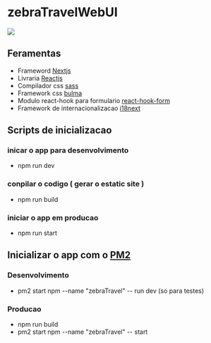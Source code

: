 # zebraTravelWebUI

![](http://zebratravel.innovatmedialab.com/img/Zebralogo.svg)

## Feramentas

-   Frameword [Nextjs](https://nextjs.org/)
-   Livraria [Reactjs](https://reactjs.org/)
-   Compilador css [sass](https://sass-lang.com/)
-   Framework css [bulma](https://bulma.io/)
-   Modulo react-hook para formulario [react-hook-form](https://react-hook-form.com/)
-   Framework de internacionalizacao [i18next](https://www.i18next.com/)

## Scripts de inicializacao

### inicar o app para desenvolvimento

-   npm run dev

### conpilar o codigo ( gerar o estatic site )

-   npm run build

### iniciar o app em producao

-   npm run start

## Inicializar o app com o [PM2](https://pm2.keymetrics.io/)

### Desenvolvimento

-   pm2 start npm --name "zebraTravel" -- run dev (so para testes)

### Producao

-   npm run build
-   pm2 start npm --name "zebraTravel" -- start
